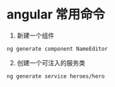 # angular 常用命令

1. 新建一个组件
```
ng generate component NameEditor
```

2. 创建一个可注入的服务类
```
ng generate service heroes/hero
```